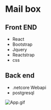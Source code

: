 # Mail box

## Front END
  - React
  - Bootstrap
  - Jquery
  - Reactstrap
  - css
  
## Back end
  - .netcore Webapi
  - postgresql
  
  ![App.gif](https://github.com/cngzltrk/react-.netCoreWepApi/blob/master/gif/App.gif)

